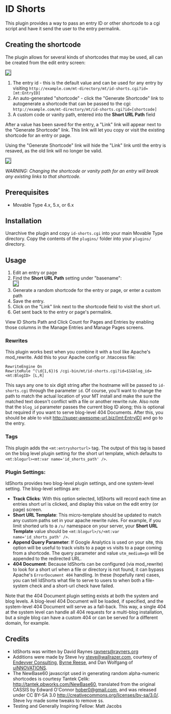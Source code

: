 # ID Shorts

This plugin provides a way to pass an entry ID or other shortcode to a cgi
script and have it send the user to the entry permalink.

## Creating the shortcode

The plugin allows for several kinds of shortcodes that may be used, all can be
created from the edit entry screen:

<img src="https://img.skitch.com/20110307-gaihm4n6dfi8kjhgxumt1wgtaw.png" style="border: 1px solid #333"/>

1. The entry id - this is the default value and can be used for any entry by
   visiting `http://example.com/mt-directory/mt/id-shorts.cgi?id=[mt:EntryID]`
2. An auto-generated "shortcode" - click the "Generate Shortcode" link to
   autogenerate a shortcode that can be passed to the cgi:
   `http://example.com/mt-directory/mt/id-shorts.cgi?id=[shortcode]`
3. A custom code or vanity path, entered into the **Short URL Path** field

After a value has been saved for the entry, a "Link" link will appear next to
the "Generate Shortcode" link. This link will let you copy or visit the
existing shortcode for an entry or page.

Using the "Generate Shortcode" link will hide the "Link" link until the entry
is resaved, as the old link will no longer be valid.

<img src="https://img.skitch.com/20110307-msdftt1qwwy47ui8jay59cbf7x.png" style="border: 1px solid #333" />

*WARNING: Changing the shortcode or vanity path for an entry will break any
existing links to that shortcode.*

## Prerequisites

* Movable Type 4.x, 5.x, or 6.x

## Installation

Unarchive the plugin and copy `id-shorts.cgi` into your main Movable Type
directory. Copy the contents of the `plugins/` folder into your `plugins/`
directory.

## Usage

1. Edit an entry or page
2. Find the **Short URL Path** setting under "basename":<br />
   <img src="https://img.skitch.com/20110307-xshg3f688qaq2sr9rtmhaekwnb.png" style="border: 1px solid #333" />
3. Generate a random shortcode for the entry or page, or enter a custom path
4. Save the entry.
5. Click on the "Link" link next to the shortcode field to visit the short
   url.
4. Get sent back to the entry or page's permalink.

View ID Shorts Path and Click Count for Pages and Entries by enabling those
columns in the Manage Entries and Manage Pages screens.

### Rewrites

This plugin works best when you combine it with a tool like Apache's
mod_rewrite. Add this to your Apache config or .htaccess file:

    RewriteEngine On
    RewriteRule ^(\d{1,6})$ /cgi-bin/mt/id-shorts.cgi?id=$1&blog_id=<mt:BlogID> [L,R]

This says any one to six digit string after the hostname will be passed to
`id-shorts.cgi` through the parameter `id`. Of course, you'll want to change
the path to match the actual location of your MT install and make the sure the
matched text doesn't conflict with a file or another rewrite rule. Also note
that the `blog_id` parameter passes the current blog ID along; this is
optional but required if you want to serve blog-level 404 Documents. After
this, you should be able to visit http://super-awesome-url.biz/[mt:EntryID]
and go to the entry.

### Tags

This plugin adds the `<mt:entryshorturl>` tag. The output of this tag is based
on the blog level plugin setting for the short url template, which defaults to
`<mt:blogurl><mt:var name='id_shorts_path' />`.

### Plugin Settings:

IdShorts provides two blog-level plugin settings, and one system-level
setting. The blog-level settings are:

* **Track Clicks**: With this option selected, IdShorts will record each time
  an entries short url is clicked, and display this value on the edit entry
  (or page) screen.
* **Short URL Template**: This micro-template should be updated to match any
  custom paths set in your apache rewrite rules. For example, if you limit
  shorted urls to a `/s/` namespace on your server, your **Short URL
  Template** value should be `<mt:blogurl>/s/<mt:var name='id_shorts_path' />`.
* **Append Query Parameter**: If Google Analytics is used on your site, this
  option will be useful to track visits to a page vs visits to a page coming
  from a shortcode. The query parameter and value `utm_medium=go` will be
  appended to the redirected URL.
* **404 Document**: Because IdShorts can be configured (via mod_rewrite) to
  look for a short url when a file or directory is not found, it can bypass
  Apache's `ErrorDocument 404` handling. In these (hopefully rare) cases, you
  can tell IdShorts what file to serve to users to when both a file-system
  check and a short-url check have failed.

Note that the 404 Document plugin setting exists at both the system and blog
levels. A blog-level 404 Document will be loaded, if specified, and the
system-level 404 Document will serve as a fall-back. This way, a single 404 at
the system level can handle all 404 requests for a multi-blog installation,
but a single blog can have a custom 404 or can be served for a different
domain, for example.


## Credits

* IdShorts was written by David Raynes <rayners@rayners.org>
* Additions were made by Steve Ivy <steve@wallrazer.com>, courtesy
  of [Endevver Consulting](http://endevver.com),
  [Byrne Reese](http://majordojo.com), and Dan Wolfgang of
  [uiNNOVATIONS](http://uinnovations.com).
* The NewBase60 javascript used in generating random alpha-numeric shortcodes
  is courtesy Tantek Çelik: <http://tantek.pbworks.com/NewBase60>, translated
  from the original CASSIS by Edward O'Connor <hober0@gmail.com>, and was
  released under CC BY-SA 3.0
  <http://creativecommons.org/licenses/by-sa/3.0/>. Steve Ivy made some tweaks
  to remove `$`s.
* Testing and Generally Inspiring Fellow: Matt Jacobs
